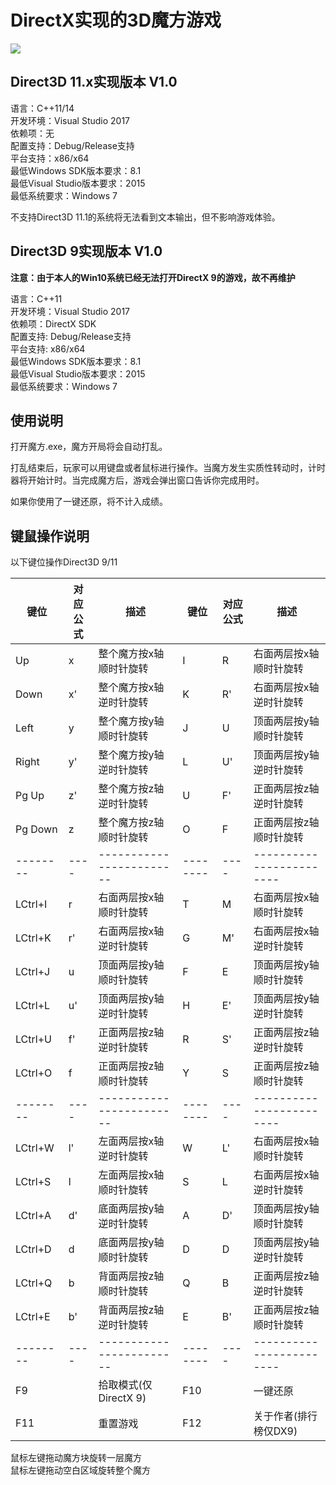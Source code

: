 # DirectX实现的3D魔方游戏

![](https://github.com/MKXJun/DirectX11-With-Windows-SDK/blob/master/replay.gif)

## Direct3D 11.x实现版本 V1.0

语言：C++11/14</br>
开发环境：Visual Studio 2017</br>
依赖项：无</br>
配置支持：Debug/Release支持</br>
平台支持：x86/x64</br>
最低Windows SDK版本要求：8.1</br>
最低Visual Studio版本要求：2015</br>
最低系统要求：Windows 7

不支持Direct3D 11.1的系统将无法看到文本输出，但不影响游戏体验。

## Direct3D 9实现版本 V1.0

**注意：由于本人的Win10系统已经无法打开DirectX 9的游戏，故不再维护**

语言：C++11</br>
开发环境：Visual Studio 2017</br>
依赖项：DirectX SDK</br>
配置支持: Debug/Release支持</br>
平台支持: x86/x64</br>
最低Windows SDK版本要求：8.1</br>
最低Visual Studio版本要求：2015</br>
最低系统要求：Windows 7

## 使用说明

打开魔方.exe，魔方开局将会自动打乱。

打乱结束后，玩家可以用键盘或者鼠标进行操作。当魔方发生实质性转动时，计时器将开始计时。当完成魔方后，游戏会弹出窗口告诉你完成用时。

如果你使用了一键还原，将不计入成绩。

## 键鼠操作说明

以下键位操作Direct3D 9/11 

|键位    |对应公式|描述|键位   |对应公式|描述|
|--------|----|------------------------|--------|----|------------------------|
| Up     | x  | 整个魔方按x轴顺时针旋转|I       | R  | 右面两层按x轴顺时针旋转|
| Down   | x' | 整个魔方按x轴逆时针旋转|K       | R' | 右面两层按x轴逆时针旋转|
| Left   | y  | 整个魔方按y轴顺时针旋转|J       | U  | 顶面两层按y轴顺时针旋转|
| Right  | y' | 整个魔方按y轴逆时针旋转|L       | U' | 顶面两层按y轴逆时针旋转|
| Pg Up  | z' | 整个魔方按z轴逆时针旋转|U       | F' | 正面两层按z轴逆时针旋转|
| Pg Down| z  | 整个魔方按z轴顺时针旋转|O       | F  | 正面两层按z轴顺时针旋转|
|--------|----|------------------------|--------|----|------------------------|
|LCtrl+I | r  | 右面两层按x轴顺时针旋转|T       | M  | 右面两层按x轴顺时针旋转|
|LCtrl+K | r' | 右面两层按x轴逆时针旋转|G       | M' | 右面两层按x轴逆时针旋转|
|LCtrl+J | u  | 顶面两层按y轴顺时针旋转|F       | E  | 顶面两层按y轴顺时针旋转|
|LCtrl+L | u' | 顶面两层按y轴逆时针旋转|H       | E' | 顶面两层按y轴逆时针旋转|
|LCtrl+U | f' | 正面两层按z轴逆时针旋转|R       | S' | 正面两层按z轴逆时针旋转|
|LCtrl+O | f  | 正面两层按z轴顺时针旋转|Y       | S  | 正面两层按z轴顺时针旋转|
|--------|----|------------------------|--------|----|------------------------|
|LCtrl+W | l' | 左面两层按x轴逆时针旋转|W       | L' | 右面两层按x轴顺时针旋转|
|LCtrl+S | l  | 左面两层按x轴顺时针旋转|S       | L  | 右面两层按x轴逆时针旋转|
|LCtrl+A | d' | 底面两层按y轴逆时针旋转|A       | D' | 顶面两层按y轴顺时针旋转|
|LCtrl+D | d  | 底面两层按y轴顺时针旋转|D       | D  | 顶面两层按y轴逆时针旋转|
|LCtrl+Q | b  | 背面两层按z轴顺时针旋转|Q       | B  | 正面两层按z轴逆时针旋转|
|LCtrl+E | b' | 背面两层按z轴逆时针旋转|E       | B' | 正面两层按z轴顺时针旋转|
|--------|----|------------------------|--------|----|------------------------|
|F9      |    | 拾取模式(仅DirectX 9)  |F10     |    | 一键还原               |
|F11     |    | 重置游戏               |F12     |    | 关于作者(排行榜仅DX9)  |     


鼠标左键拖动魔方块旋转一层魔方</br>
鼠标左键拖动空白区域旋转整个魔方</br>






















